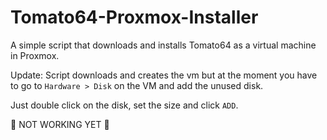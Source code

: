 # Tomato64-Proxmox-Installer
A simple script that downloads and installs Tomato64 as a virtual machine in Proxmox.

Update: Script downloads and creates the vm but at the moment you have to go to `Hardware > Disk` on the VM and add the unused disk.

Just double click on the disk, set the size and click `ADD`.

🚧 NOT WORKING YET 🚧
